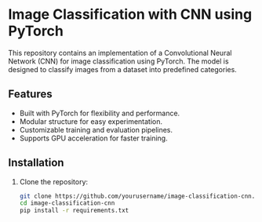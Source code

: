# Image Classification with CNN using PyTorch  

This repository contains an implementation of a Convolutional Neural Network (CNN) for image classification using PyTorch. The model is designed to classify images from a dataset into predefined categories.  

## Features  
- Built with PyTorch for flexibility and performance.  
- Modular structure for easy experimentation.  
- Customizable training and evaluation pipelines.  
- Supports GPU acceleration for faster training.  

## Installation  
1. Clone the repository:  
   ```bash
   git clone https://github.com/yourusername/image-classification-cnn.git
   cd image-classification-cnn
   pip install -r requirements.txt
   ```

